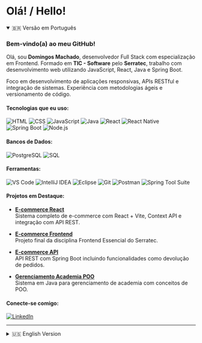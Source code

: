 #  Olá! / Hello!

<details open>
  <summary>🇧🇷 Versão em Português</summary>

### Bem-vindo(a) ao meu GitHub!

Olá, sou **Domingos Machado**, desenvolvedor Full Stack com especialização em Frontend. Formado em **TIC - Software** pelo **Serratec**, trabalho com desenvolvimento web utilizando JavaScript, React, Java e Spring Boot.

Foco em desenvolvimento de aplicações responsivas, APIs RESTful e integração de sistemas. Experiência com metodologias ágeis e versionamento de código.

####  Tecnologias que eu uso:
![HTML](https://img.shields.io/badge/-HTML-E34F26?style=flat-square&logo=html5&logoColor=white)
![CSS](https://img.shields.io/badge/-CSS-1572B6?style=flat-square&logo=css3&logoColor=white)
![JavaScript](https://img.shields.io/badge/-JavaScript-F7DF1E?style=flat-square&logo=javascript&logoColor=black)
![Java](https://img.shields.io/badge/-Java-007396?style=flat-square&logo=java&logoColor=white)
![React](https://img.shields.io/badge/-React-61DAFB?style=flat-square&logo=react&logoColor=black)
![React Native](https://img.shields.io/badge/-React%20Native-61DAFB?style=flat-square&logo=react&logoColor=black)
![Spring Boot](https://img.shields.io/badge/-Spring%20Boot-6DB33F?style=flat-square&logo=spring&logoColor=white)
![Node.js](https://img.shields.io/badge/-Node.js-339933?style=flat-square&logo=node.js&logoColor=white)

####  Bancos de Dados:
![PostgreSQL](https://img.shields.io/badge/-PostgreSQL-336791?style=flat-square&logo=postgresql&logoColor=white)
![SQL](https://img.shields.io/badge/-SQL-4479A1?style=flat-square&logo=mysql&logoColor=white)

####  Ferramentas:
![VS Code](https://img.shields.io/badge/-VS%20Code-007ACC?style=flat-square&logo=visual-studio-code&logoColor=white)
![IntelliJ IDEA](https://img.shields.io/badge/-IntelliJ%20IDEA-000000?style=flat-square&logo=intellij-idea&logoColor=white)
![Eclipse](https://img.shields.io/badge/-Eclipse-2C2255?style=flat-square&logo=eclipse&logoColor=white)
![Git](https://img.shields.io/badge/-Git-F05032?style=flat-square&logo=git&logoColor=white)
![Postman](https://img.shields.io/badge/-Postman-FF6C37?style=flat-square&logo=postman&logoColor=white)
![Spring Tool Suite](https://img.shields.io/badge/-Spring%20Tool%20Suite-6DB33F?style=flat-square&logo=spring&logoColor=white)

####  Projetos em Destaque:

- **[E-commerce React](https://github.com/DomingosMachado/projeto-final-react-g3)**  
Sistema completo de e-commerce com React + Vite, Context API e integração com API REST.

- **[E-commerce Frontend](https://github.com/Just-Jp/Final-FrontEnd)**  
Projeto final da disciplina Frontend Essencial do Serratec.

- **[E-commerce API](https://github.com/DomingosMachado/projetofinal-api-g4)**  
API REST com Spring Boot incluindo funcionalidades como devolução de pedidos.

- **[Gerenciamento Academia POO](https://github.com/bernardoennes/trabalho-poo-academia)**  
Sistema em Java para gerenciamento de academia com conceitos de POO.

####  Conecte-se comigo:

[![LinkedIn](https://img.shields.io/badge/-LinkedIn-0077B5?style=flat-square&logo=linkedin&logoColor=white)](https://linkedin.com/in/seu-perfil)

---

</details>

<details>
  <summary>🇺🇸 English Version</summary>

### Welcome to my GitHub!

Hi, I'm Domingos Machado, a Full Stack Developer with a specialization in Frontend. A graduate of ICT - Software from Serratec, I work with web development using JavaScript, React, Java, and Spring Boot.

I'm focused on building responsive applications, RESTful APIs, and system integration, and I'm experienced in agile methodologies and version control.

####  Technologies I Use:
![HTML](https://img.shields.io/badge/-HTML-E34F26?style=flat-square&logo=html5&logoColor=white)
![CSS](https://img.shields.io/badge/-CSS-1572B6?style=flat-square&logo=css3&logoColor=white)
![JavaScript](https://img.shields.io/badge/-JavaScript-F7DF1E?style=flat-square&logo=javascript&logoColor=black)
![Java](https://img.shields.io/badge/-Java-007396?style=flat-square&logo=java&logoColor=white)
![React](https://img.shields.io/badge/-React-61DAFB?style=flat-square&logo=react&logoColor=black)
![React Native](https://img.shields.io/badge/-React%20Native-61DAFB?style=flat-square&logo=react&logoColor=black)
![Spring Boot](https://img.shields.io/badge/-Spring%20Boot-6DB33F?style=flat-square&logo=spring&logoColor=white)
![Node.js](https://img.shields.io/badge/-Node.js-339933?style=flat-square&logo=node.js&logoColor=white)

####  Databases:
![PostgreSQL](https://img.shields.io/badge/-PostgreSQL-336791?style=flat-square&logo=postgresql&logoColor=white)
![SQL](https://img.shields.io/badge/-SQL-4479A1?style=flat-square&logo=mysql&logoColor=white)

####  Workstation Tools:
![VS Code](https://img.shields.io/badge/-VS%20Code-007ACC?style=flat-square&logo=visual-studio-code&logoColor=white)
![IntelliJ IDEA](https://img.shields.io/badge/-IntelliJ%20IDEA-000000?style=flat-square&logo=intellij-idea&logoColor=white)
![Eclipse](https://img.shields.io/badge/-Eclipse-2C2255?style=flat-square&logo=eclipse&logoColor=white)
![Git](https://img.shields.io/badge/-Git-F05032?style=flat-square&logo=git&logoColor=white)
![Postman](https://img.shields.io/badge/-Postman-FF6C37?style=flat-square&logo=postman&logoColor=white)
![Spring Tool Suite](https://img.shields.io/badge/-Spring%20Tool%20Suite-6DB33F?style=flat-square&logo=spring&logoColor=white)

####  Featured Projects:

- **[E-commerce React](https://github.com/DomingosMachado/projeto-final-react-g3)**  
A complete e-commerce system built with React + Vite, Context API, and REST API integration.

- **[E-commerce Frontend](https://github.com/Just-Jp/Final-FrontEnd)**  
Final project for the Essential Frontend course at Serratec.

- **[E-commerce API](https://github.com/DomingosMachado/projetofinal-api-g4)**  
REST API built with Spring Boot, including features such as order returns.

- **[Gym Management OOP](https://github.com/bernardoennes/trabalho-poo-academia)**  
Java-based gym management system applying Object-Oriented Programming concepts.

####  Connect with Me:

[![LinkedIn](https://img.shields.io/badge/-LinkedIn-0077B5?style=flat-square&logo=linkedin&logoColor=white)](https://linkedin.com/in/seu-perfil)

---

</details>
